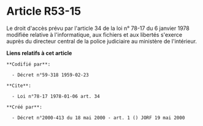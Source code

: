 # Article R53-15

Le droit d'accès prévu par l'article 34 de la loi n° 78-17 du 6 janvier 1978 modifiée relative à l'informatique, aux fichiers
et aux libertés s'exerce auprès du directeur central de la police judiciaire au ministère de l'intérieur.

**Liens relatifs à cet article**

	**Codifié par**:

	  - Décret n°59-318 1959-02-23

	**Cite**:

	  - Loi n°78-17 1978-01-06 art. 34

	**Créé par**:

	  - Décret n°2000-413 du 18 mai 2000 - art. 1 () JORF 19 mai 2000
